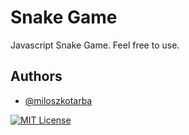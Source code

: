 # Snake Game

Javascript Snake Game. Feel free to use.


## Authors

- [@miloszkotarba](https://www.github.com/octokatherine)






[![MIT License](https://img.shields.io/badge/License-MIT-green.svg)](https://choosealicense.com/licenses/mit/)

